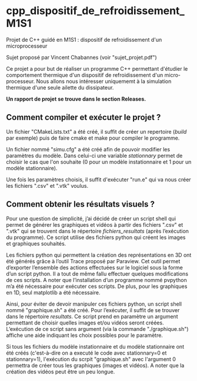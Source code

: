 # cpp_dispositif_de_refroidissement_M1S1
Projet de C++ guidé en M1S1 : dispositif de refroidissement d'un microprocesseur

Sujet proposé par Vincent Chabannes (voir "sujet_projet.pdf")

Ce projet a pour but de réaliser un programme C++ permettant d'étudier le comportement thermique d'un dispositif de refroidissement d'un micro-processeur. Nous allons nous intéresser uniquememt à la simulation thermique d'une seule ailette du dissipateur.

**Un rapport de projet se trouve dans le section Releases.**

## Comment compiler et exécuter le projet ?

Un fichier "CMakeLists.txt" a été créé, il suffit de créer un repertoire (*build* par exemple) puis de faire cmake et make pour compiler le programme.

Un fichier nommé "simu.cfg" a été créé afin de pouvoir modifier les paramètres du modèle. Dans celui-ci une variable *stationnary* permet de choisir le cas que l'on souhaite (0 pour un modèle instationnaire et 1 pour un modèle stationnaire).

Une fois les paramètres choisis, il suffit d'exécuter "run.e" qui va nous créer les fichiers ".csv" et ".vtk" voulus.

## Comment obtenir les résultats visuels ?

Pour une question de simplicité, j’ai décidé de créer un script shell qui permet de générer les graphiques et vidéos à partir des fichiers ".csv" et ".vtk" qui se trouvent dans le répertoire *fichiers_resultats* (après l’exécution du programme). Ce script utilise des fichiers python qui créent les images et graphiques souhaités. 

Les fichiers python qui permettent la création des représentations en 3D ont été générés grâce à l’outil Trace proposé par Paraview. Cet outil permet d’exporter l’ensemble des actions effectuées sur le logiciel sous la forme d’un script python. Il a tout de même fallu effectuer quelques modifications de ces scripts.
A noter que l’installation d’un programme nommé pvpython m’a été nécessaire pour exécuter ces scripts. De plus, pour les graphiques en 1D, seul matplotlib a été nécessaire.

Ainsi, pour éviter de devoir manipuler ces fichiers python, un script shell nommé "graphique.sh" a été créé. Pour l’exécuter, il suffit de se trouver dans le répertoire *resultats*. Ce script prend en paramètre un argument permettant de choisir quelles images et/ou vidéos seront créées. L’exécution de ce script sans argument (via la commande "./graphique.sh") affiche une aide indiquant les choix possibles pour le paramètre. 

Si tous les fichiers du modèle instationnaire et du modèle stationnaire ont été créés (c'est-à-dire on a executé le code avec stationnary=0 et stationnary=1), l'exécution du scrpit "graphique.sh" avec l'argument 0 permettra de créer tous les graphiques (images et vidéos). A noter que la création des vidéos peut être un peu longue.
